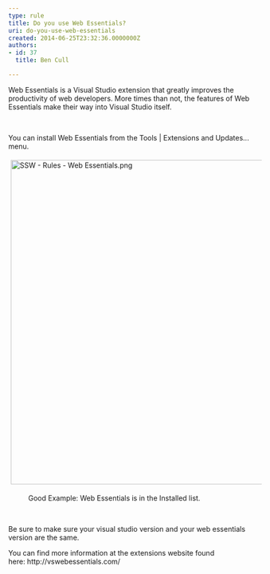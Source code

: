 ```yaml
---
type: rule
title: Do you use Web Essentials?
uri: do-you-use-web-essentials
created: 2014-06-25T23:32:36.0000000Z
authors:
- id: 37
  title: Ben Cull

---
```




<span class='intro'> Web Essentials is a Visual Studio extension that greatly improves the productivity of web developers. More times than not, the features of Web Essentials make their way into Visual Studio itself. </span>

<p>​</p><p>​You can install Web Essentials from the Tools | Extensions and Updates... menu.<br></p><p><img src="/WebSites/RulesToBetterUIBootstrap/PublishingImages/Pages/Do-you-always-use-Web-Essentials/SSW%20-%20Rules%20-%20Web%20Essentials.png" alt="SSW - Rules - Web Essentials.png" style="margin&#58;5px;width&#58;650px;" /><br></p><dd class="ssw15-rteElement-FigureGood">​​Good Example&#58; Web Essentials is in the Installed list.</dd><p class="ssw15-rteElement-P">​<br></p><p class="ssw15-rteElement-P">Be sure to make sure your visual studio version and your web essentials version are the same.</p><p class="ssw15-rteElement-P">You can find more information at the extensions website found here&#58;&#160;http&#58;//vswebessentials.com/​</p><p class="ssw15-rteElement-P"><br></p>


